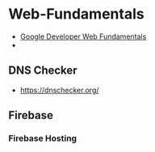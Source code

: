 # Web-Fundamentals
* [Google Developer Web Fundamentals](https://developers.google.com/web/fundamentals/app-install-banners/)
* 

## DNS Checker
* https://dnschecker.org/

## Firebase

### Firebase Hosting

